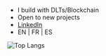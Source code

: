 - I build with DLTs/Blockchain
- Open to new projects
- [LinkedIn](https://www.linkedin.com/in/vidalpaulo)
- EN | FR | ES


 ![Top Langs](https://github-readme-stats.vercel.app/api/top-langs/?username=vidalpaul&layout=compact)
